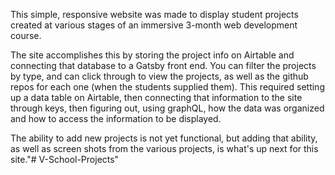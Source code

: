 This simple, responsive website was made to display student projects created at various stages of an immersive 3-month web development course.

The site accomplishes this by storing the project info on Airtable and connecting that database to a Gatsby front end. You can filter the projects by type, and can click through to view the projects, as well as the github repos for each one (when the students supplied them). This required setting up a data table on Airtable, then connecting that information to the site through keys, then figuring out, using graphQL, how the data was organized and how to access the information to be displayed. 

The ability to add new projects is not yet functional, but adding that ability, as well as screen shots from the various projects, is what's up next for this site."# V-School-Projects" 
